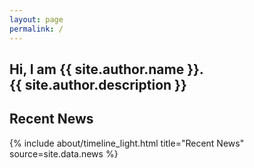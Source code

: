 ```yaml
---
layout: page
permalink: /
---
```


<section class="section site-header text-center">
  <!-- {% include landing.html %} -->
  <div class="section-content">
    <h1 class="site-header-headline"> 
      Hi, I am {{ site.author.name }}.
      <br>
      {{ site.author.description }} 
    </h1>
  </div>
</section>

<section class="section section-news">
  <div class="section-content">
    <h2 class="section-news-headline text-center">Recent News</h2>
    {% include about/timeline_light.html title="Recent News" source=site.data.news %}
  </div>
</section>


